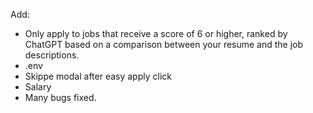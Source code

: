 Add:
* Only apply to jobs that receive a score of 6 or higher, ranked by ChatGPT based on a comparison between your resume and the job descriptions.
* .env
* Skippe modal after easy apply click
* Salary
* Many bugs fixed.